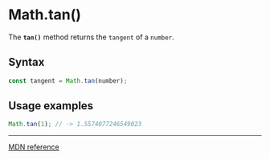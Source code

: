 # Math.tan()

The **`tan()`** method returns the `tangent` of a `number`.

## Syntax

```js
const tangent = Math.tan(number);
```

## Usage examples

```js
Math.tan(1); // -> 1.5574077246549023
```

---

[MDN reference](https://developer.mozilla.org/en-US/docs/Web/JavaScript/Reference/Global_Objects/Math/tan)
